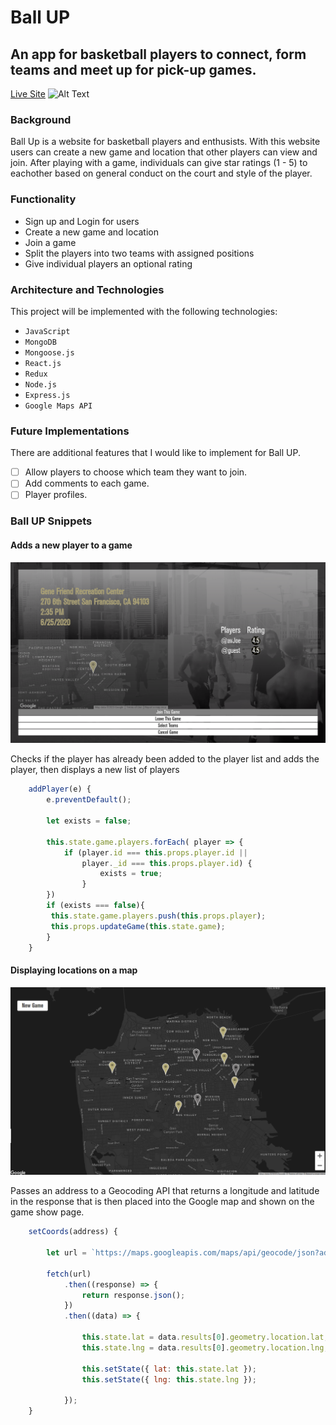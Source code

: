 # Ball UP
## An app for basketball players to connect, form teams and meet up for pick-up games.

[Live Site](https://ballup-app.herokuapp.com/#/)
![Alt Text](ballupgame.gif)

### Background
Ball Up is a website for basketball players and enthusists. With this website users can create a new game and location that other players can view and join. After playing with a game, individuals can give star ratings (1 - 5) to eachother based on general conduct on the court and style of the player.

### Functionality 
* Sign up and Login for users
* Create a new game and location
* Join a game
* Split the players into two teams with assigned positions
* Give individual players an optional rating

### Architecture and Technologies
This project will be implemented with the following technologies:

- `JavaScript`
- `MongoDB`  
- `Mongoose.js`  
- `React.js`  
- `Redux`  
- `Node.js`  
- `Express.js`  
- `Google Maps API` 

### Future Implementations
There are additional features that I would like to implement for Ball UP.
- [ ] Allow players to choose which team they want to join.
- [ ] Add comments to each game.
- [ ] Player profiles.

### Ball UP Snippets

#### Adds a new player to a game
![Alt Text](addplayer.png)

Checks if the player has already been added to the player list and adds the player, then displays a new list of players
````js
    addPlayer(e) {
        e.preventDefault();
        
        let exists = false;

        this.state.game.players.forEach( player => {
            if (player.id === this.props.player.id || 
                player._id === this.props.player.id) {
                    exists = true;
                }
        })
        if (exists === false){
         this.state.game.players.push(this.props.player);
         this.props.updateGame(this.state.game);
        }
    }
````

#### Displaying locations on a map
![Alt Text](map.png)

Passes an address to a Geocoding API that returns a longitude and latitude in the response that is then placed into the Google map and shown on the game show page.
````js
    setCoords(address) {
        
        let url = `https://maps.googleapis.com/maps/api/geocode/json?address=${address}&key=***********************`;

        fetch(url)
            .then((response) => {
                return response.json();
            })
            .then((data) => {
                
                this.state.lat = data.results[0].geometry.location.lat;
                this.state.lng = data.results[0].geometry.location.lng;
                
                this.setState({ lat: this.state.lat });
                this.setState({ lng: this.state.lng });

            });
    }
````
